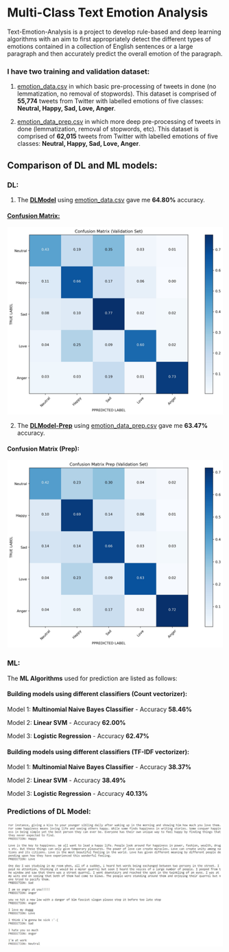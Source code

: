# Multi-Class Text Emotion Analysis
Text-Emotion-Analysis is a project to develop rule-based and deep learning algorithms with an aim to first appropriately detect the different types of emotions contained in a collection of English sentences or a large paragraph and then accurately predict the overall emotion of the paragraph. 

### I have two training and validation dataset:
1. [emotion_data.csv](cleaned_data/emotion_data.csv) in which basic pre-processing of tweets in done (no lemmatization, no removal of stopwords).
This dataset is comprised of <b>55,774</b> tweets from Twitter with labelled emotions of five classes: <b>Neutral, Happy, Sad, Love, Anger</b>.

2. [emotion_data_prep.csv](cleaned_data/emotion_data_prep.csv) in which more deep pre-processing of tweets in done (lemmatization, removal of stopwords, etc).
This dataset is comprised of <b>62,015</b> tweets from Twitter with labelled emotions of five classes: <b>Neutral, Happy, Sad, Love, Anger</b>.


## Comparison of DL and ML models:

### DL:
1. The <b>[DLModel](DLModel.ipynb)</b> using [emotion_data.csv](cleaned_data/emotion_data.csv) gave me <b>64.80%</b> accuracy.

#### <u>Confusion Matrix:</u>

![](images/ConfusionMatrix.JPG)



2. The <b>[DLModel-Prep](DLModel-Prep.ipynb)</b> using [emotion_data_prep.csv](cleaned_data/emotion_data_prep.csv) gave me <b>63.47%</b> accuracy.

#### Confusion Matrix (Prep):

![](images/ConfusionMatrixPrep.JPG)



### ML:
The <b>ML Algorithms</b> used for prediction are listed as follows:

#### Building models using different classifiers (Count vectorizer): 
Model 1: <b>Multinomial Naive Bayes Classifier</b> - Accuracy <b>58.46%</b>

Model 2: <b>Linear SVM</b> - Accuracy <b>62.00%</b>

Model 3: <b>Logistic Regression</b> - Accuracy <b>62.47%</b>

#### Building models using different classifiers (TF-IDF vectorizer): 
Model 1: <b>Multinomial Naive Bayes Classifier</b> - Accuracy <b>38.37%</b>

Model 2: <b>Linear SVM</b> - Accuracy <b>38.49%</b>

Model 3: <b>Logistic Regression</b> - Accuracy <b>40.13%</b>



### Predictions of DL Model:


![](images/Predictions.JPG)
